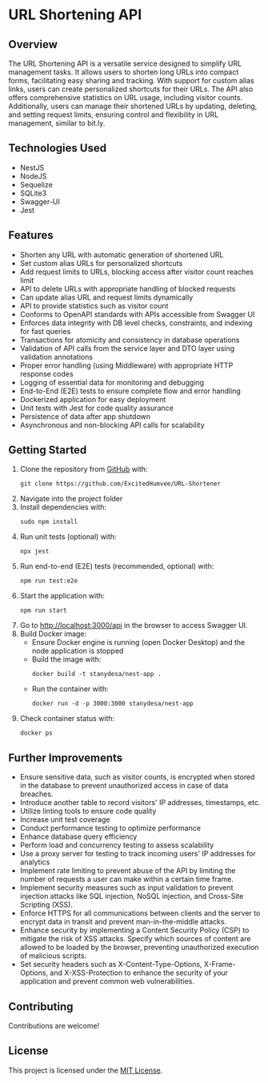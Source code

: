 # URL Shortening API

## Overview
The URL Shortening API is a versatile service designed to simplify URL management tasks. It allows users to shorten long URLs into compact forms, facilitating easy sharing and tracking. With support for custom alias links, users can create personalized shortcuts for their URLs. The API also offers comprehensive statistics on URL usage, including visitor counts. Additionally, users can manage their shortened URLs by updating, deleting, and setting request limits, ensuring control and flexibility in URL management, similar to bit.ly.

## Technologies Used
- NestJS
- NodeJS
- Sequelize
- SQLite3
- Swagger-UI
- Jest

## Features
- Shorten any URL with automatic generation of shortened URL
- Set custom alias URLs for personalized shortcuts
- Add request limits to URLs, blocking access after visitor count reaches limit
- API to delete URLs with appropriate handling of blocked requests
- Can update alias URL and request limits dynamically
- API to provide statistics such as visitor count
- Conforms to OpenAPI standards with APIs accessible from Swagger UI
- Enforces data integrity with DB level checks, constraints, and indexing for fast queries
- Transactions for atomicity and consistency in database operations
- Validation of API calls from the service layer and DTO layer using validation annotations
- Proper error handling (using Middleware) with appropriate HTTP response codes
- Logging of essential data for monitoring and debugging
- End-to-End (E2E) tests to ensure complete flow and error handling
- Dockerized application for easy deployment
- Unit tests with Jest for code quality assurance
- Persistence of data after app shutdown
- Asynchronous and non-blocking API calls for scalability

## Getting Started

1. Clone the repository from [GitHub](https://github.com/ExcitedHumvee/URL-Shortener) with:
    ```
    git clone https://github.com/ExcitedHumvee/URL-Shortener
    ```
2. Navigate into the project folder
3. Install dependencies with:
    ```
    sudo npm install
    ```
4. Run unit tests (optional) with:
    ```
    npx jest
    ```
5. Run end-to-end (E2E) tests (recommended, optional) with:
    ```
    npm run test:e2e
    ```
6. Start the application with:
    ```
    npm run start
    ```
7. Go to [http://localhost:3000/api](http://localhost:3000/api) in the browser to access Swagger UI.
8. Build Docker image:
    - Ensure Docker engine is running (open Docker Desktop) and the node application is stopped
    - Build the image with:
        ```
        docker build -t stanydesa/nest-app .
        ```
    - Run the container with:
        ```
        docker run -d -p 3000:3000 stanydesa/nest-app
        ```
9. Check container status with:
    ```
    docker ps
    ```

## Further Improvements
- Ensure sensitive data, such as visitor counts, is encrypted when stored in the database to prevent unauthorized access in case of data breaches.
- Introduce another table to record visitors' IP addresses, timestamps, etc.
- Utilize linting tools to ensure code quality
- Increase unit test coverage
- Conduct performance testing to optimize performance
- Enhance database query efficiency
- Perform load and concurrency testing to assess scalability
- Use a proxy server for testing to track incoming users' IP addresses for analytics
- Implement rate limiting to prevent abuse of the API by limiting the number of requests a user can make within a certain time frame.
- Implement security measures such as input validation to prevent injection attacks like SQL injection, NoSQL injection, and Cross-Site Scripting (XSS).
- Enforce HTTPS for all communications between clients and the server to encrypt data in transit and prevent man-in-the-middle attacks.
- Enhance security by implementing a Content Security Policy (CSP) to mitigate the risk of XSS attacks. Specify which sources of content are allowed to be loaded by the browser, preventing unauthorized execution of malicious scripts.
- Set security headers such as X-Content-Type-Options, X-Frame-Options, and X-XSS-Protection to enhance the security of your application and prevent common web vulnerabilities.


## Contributing
Contributions are welcome!

## License
This project is licensed under the [MIT License](LICENSE).